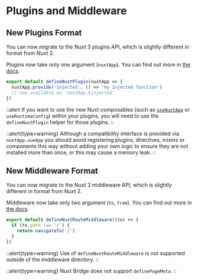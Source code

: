 # Plugins and Middleware

## New Plugins Format

You can now migrate to the Nuxt 3 plugins API, which is slightly different in format from Nuxt 2.

Plugins now take only one argument (`nuxtApp`). You can find out more in [the docs](/docs/guide/directory-structure/plugins).

```js
export default defineNuxtPlugin(nuxtApp => {
  nuxtApp.provide('injected', () => 'my injected function')
  // now available on `nuxtApp.$injected`
})
```

::alert
If you want to use the new Nuxt composables (such as [`useNuxtApp`](/docs/api/composables/use-nuxt-app) or `useRuntimeConfig`) within your plugins, you will need to use the `defineNuxtPlugin` helper for those plugins.
::

::alert{type=warning}
Although a compatibility interface is provided via `nuxtApp.vueApp` you should avoid registering plugins, directives, mixins or components this way without adding your own logic to ensure they are not installed more than once, or this may cause a memory leak.
::

## New Middleware Format

You can now migrate to the Nuxt 3 middleware API, which is slightly different in format from Nuxt 2.

Middleware now take only two argument (`to`, `from`). You can find out more in [the docs](/docs/guide/directory-structure/middleware).

```js
export default defineNuxtRouteMiddleware((to) => {
  if (to.path !== '/') {
    return navigateTo('/')
  }
})
```

::alert{type=warning}
Use of `defineNuxtRouteMiddleware` is not supported outside of the middleware directory.
::

::alert{type=warning}
Nuxt Bridge does not support `definePageMeta`.
::
